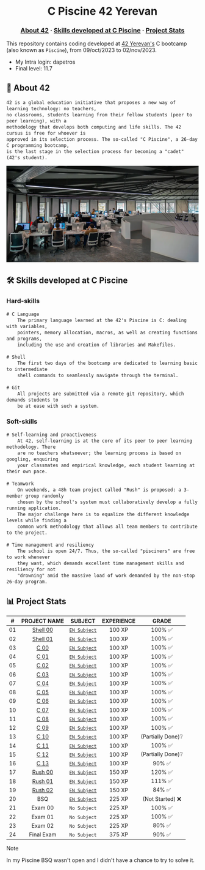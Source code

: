 <h1 align="center">
	C Piscine 42 Yerevan
</h1>


<h3 align="center">
	<a href="#-about-42">About 42</a>
	<span> · </span>
	<a href="#-skills-developed-at-C-piscine">Skills developed at C Piscine</a>
	<span> · </span>
	<a href="#-project-stats">Project Stats</a>
</h3>

This repository contains coding developed at [42 Yerevan's](https://42yerevan.am/) C bootcamp (also known as `Piscine`), from 09/oct/2023 to 02/nov/2023.
* My Intra login: dapetros
* Final level: 11.7

## 📜 About 42

	42 is a global education initiative that proposes a new way of learning technology: no teachers,
	no classrooms, students learning from their fellow students (peer to peer learning), with a
	methodology that develops both computing and life skills. The 42 cursus is free for whoever is
	approved in its selection process. The so-called "C Piscine", a 26-day C programming bootcamp,
	is the last stage in the selection process for becoming a "cadet" (42's student).
	
[![Photo of a 42 Yerevan lab](42_Yerevan.jpg)](https://42yerevan.am/)

## 🛠️ Skills developed at C Piscine

### Hard-skills
	# C Language
		The primary language learned at the 42's Piscine is C: dealing with variables,
		pointers, memory allocation, macros, as well as creating functions and programs,
		including the use and creation of libraries and Makefiles.

	# Shell
		The first two days of the bootcamp are dedicated to learning basic to intermediate
		shell commands to seamlessly navigate through the terminal.

	# Git
		All projects are submitted via a remote git repository, which demands students to
		be at ease with such a system.

### Soft-skills
	# Self-learning and proactiveness
		At 42, self-learning is at the core of its peer to peer learning methodology. There
		are no teachers whatsoever; the learning process is based on googling, enquiring
		your classmates and empirical knowledge, each student learning at their own pace.

	# Teamwork
		On weekends, a 48h team project called "Rush" is proposed: a 3-member group randomly
		chosen by the school's system must collaboratively develop a fully running application.
		The major challenge here is to equalize the different knowledge levels while finding a
		common work methodology that allows all team members to contribute to the project.

	# Time management and resiliency
		The school is open 24/7. Thus, the so-called "pisciners" are free to work whenever
		they want, which demands excellent time management skills and resiliency for not
		"drowning" amid the massive load of work demanded by the non-stop 26-day program.

## 📊 Project Stats

|#      |PROJECT NAME           |SUBJECT                                         |EXPERIENCE |GRADE                            |
|:-----:|:---------------------:|:----------------------------------------------:|:---------:|:-------------------------------:|
|01	|[Shell 00](Shell00)    | [`EN Subject`](Shell00/Shell00_subject.pdf)	 |100 XP     |100% ✅                          |
|02	|[Shell 01](Shell01)	| [`EN Subject`](Shell01/Shell01_subject.pdf)	 |100 XP     |100% ✅                          |
|03	|[C 00](C00)	        | [`EN Subject`](C00/C00_subject.pdf)	         |100 XP     |100% ✅                          |
|04	|[C 01](C01)	        | [`EN Subject`](C01/C01_subject.pdf)	         |100 XP     |100% ✅                          |
|05	|[C 02](C02)	        | [`EN Subject`](C02/C02_subject.pdf)	         |100 XP     |100% ✅                          |
|06	|[C 03](C03)	        | [`EN Subject`](C03/C03_subject.pdf)	         |100 XP     |100% ✅                          |
|07	|[C 04](C04)	        | [`EN Subject`](C04/C04_subject.pdf)	         |100 XP     |100% ✅                          |
|08	|[C 05](C05)	        | [`EN Subject`](C05/C05_subject.pdf)	         |100 XP     |100% ✅                          |
|09	|[C 06](C06)	        | [`EN Subject`](C06/C06_subject.pdf)	         |100 XP     |100% ✅                          |
|10	|[C 07](C07)	        | [`EN Subject`](C07/C07_subject.pdf)	         |100 XP     |100% ✅                          |
|11	|[C 08](C08)	        | [`EN Subject`](C08/C08_subject.pdf)	         |100 XP     |100% ✅                          |
|12	|[C 09](C09)	        | [`EN Subject`](C09/C09_subject.pdf)	         |100 XP     |100% ✅                          |
|13	|[C 10](C10)	        | [`EN Subject`](C10/C10_subject.pdf)	         |100 XP     |(Partially Done)❔               |
|14	|[C 11](C11)	        | [`EN Subject`](C11/C11_subject.pdf)	         |100 XP     |100% ✅                          |
|15	|[C 12](C12)	        | [`EN Subject`](C12/C12_subject.pdf)	         |100 XP     |(Partially Done)❔               |
|16	|[C 13](C13)	        | [`EN Subject`](C13/C13_subject.pdf)	         |100 XP     |90% ✅                           |
|17	|[Rush 00](Rush00/ex00)	| [`EN Subject`](Rush00/Rush00_subject.pdf)	 |150 XP     |120% ✅                          |
|18	|[Rush 01](Rush01/ex00)	| [`EN Subject`](Rush01/Rush01_subject.pdf)	 |150 XP     |111% ✅                          |
|19	|[Rush 02](Rush02/ex00)	| [`EN Subject`](Rush02/Rush02_subject.pdf)	 |150 XP     |84% ✅                           |
|20	|BSQ	                | [`EN Subject`](BSQ/BSQ_subject.pdf)	         |225 XP     |(Not Started) ❌                 |
|21	|Exam 00                |  `No Subject`                    	         |225 XP     |100% ✅                          |
|22	|Exam 01                |  `No Subject`                    	         |225 XP     |100% ✅                          |
|23	|Exam 02                |  `No Subject`                    	         |225 XP     |80% ✅                           |
|24	|Final Exam             |  `No Subject`                    	         |375 XP     |90% ✅                           |

> [!Note]
> In my Piscine BSQ wasn't open and I didn't have a chance to try to solve it.
